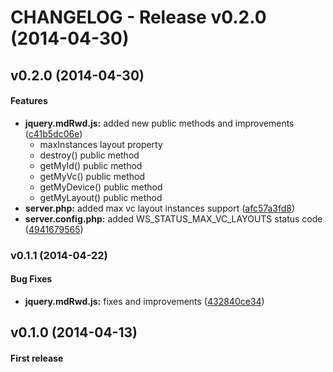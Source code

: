 CHANGELOG - Release v0.2.0 (2014-04-30)
=====
<a name="v0.2.0"></a>
## v0.2.0 (2014-04-30)

#### Features
* **jquery.mdRwd.js:** added new public methods and improvements ([c41b5dc06e](https://github.com/sipy/mdRwd/commit/c41b5dc06e5f7021988c78443a56adc2eb774b1d))
    * maxInstances layout property
    * destroy() public method
    * getMyId() public method
    * getMyVc() public method
    * getMyDevice() public method
    * getMyLayout() public method
* **server.php:** added max vc layout instances support ([afc57a3fd8](https://github.com/sipy/mdRwd/commit/afc57a3fd89864292ba486f31bdb4b6ed414a1ec))
* **server.config.php:** added WS_STATUS_MAX_VC_LAYOUTS status code ([4941679565](https://github.com/sipy/mdRwd/commit/4941679565a8ed78cad78f95e5b247df885ceaf5))

<a name="v0.1.1"></a>
### v0.1.1 (2014-04-22)

#### Bug Fixes

* **jquery.mdRwd.js:** fixes and improvements ([432840ce34](https://github.com/sipy/mdRwd/commit/432840ce349b8e317b742d3736e596498c2e980f)) 

<a name="v0.1.0"></a>
## v0.1.0 (2014-04-13)

#### First release